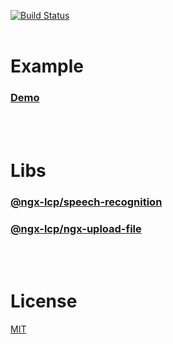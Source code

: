 [![Build Status](https://travis-ci.org/lcpereira/ngx-lcp.svg?branch=main)](https://travis-ci.org/lcpereira/ngx-lcp)
<br>
<br>

# Example
### [Demo](https://lcpereira.github.io/ngx-lcp)
<br>
<br>

# Libs

### [@ngx-lcp/speech-recognition](projects/ngx-speech-recognition)
### [@ngx-lcp/ngx-upload-file](projects/ngx-upload-file)
<br>
<br>

# License

[MIT](LICENSE)
